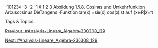 -101234
-3 -2 -1 0 1 2 3
Abbildung 1.5.8. Cosinus und Umkehrfunktion Arcuscosinus
DieTangens -Funktion tan(x) =sin(x)
cos(x)ist auf {x∈R|x̸=π

   Tags & Topics:
   

[Previous: #Analysis-Lineare_Algebra-230308_129](Analysis-Lineare_Algebra-230308_129.md)

[Next: #Analysis-Lineare_Algebra-230308_129](Analysis-Lineare_Algebra-230308_129.md)